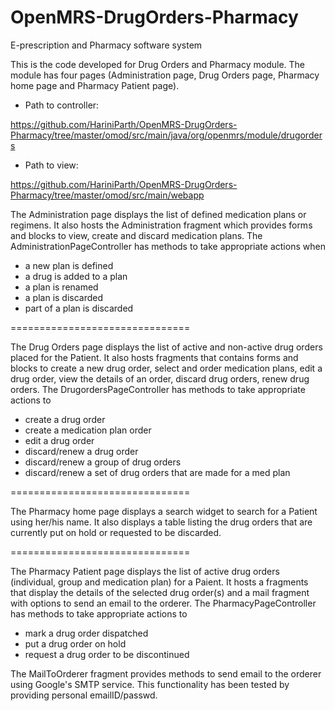 # OpenMRS-DrugOrders-Pharmacy
E-prescription and Pharmacy software system

This is the code developed for Drug Orders and Pharmacy module.
The module has four pages (Administration page, Drug Orders page, Pharmacy home page and Pharmacy Patient page).

- Path to controller: 

https://github.com/HariniParth/OpenMRS-DrugOrders-Pharmacy/tree/master/omod/src/main/java/org/openmrs/module/drugorders

- Path to view: 

https://github.com/HariniParth/OpenMRS-DrugOrders-Pharmacy/tree/master/omod/src/main/webapp


The Administration page displays the list of defined medication plans or regimens.
It also hosts the Administration fragment which provides forms and blocks to view, create and discard medication plans.
The AdministrationPageController has methods to take appropriate actions when 
 - a new plan is defined
 - a drug is added to a plan
 - a plan is renamed
 - a plan is discarded
 - part of a plan is discarded
 
 ===============================
 
The Drug Orders page displays the list of active and non-active drug orders placed for the Patient.
It also hosts fragments that contains forms and blocks to create a new drug order, select and order medication plans, edit a drug order, view the details of an order, discard drug orders, renew drug orders.
The DrugordersPageController has methods to take appropriate actions to
 - create a drug order
 - create a medication plan order
 - edit a drug order
 - discard/renew a drug order
 - discard/renew a group of drug orders
 - discard/renew a set of drug orders that are made for a med plan
 
 ===============================
  
 The Pharmacy home page displays a search widget to search for a Patient using her/his name.
 It also displays a table listing the drug orders that are currently put on hold or requested to be discarded.
  
 ===============================
  
 The Pharmacy Patient page displays the list of active drug orders (individual, group and medication plan) for a Paient.
 It hosts a fragments that display the details of the selected drug order(s) and a mail fragment with options to send an email to the orderer.
 The PharmacyPageController has methods to take appropriate actions to
  - mark a drug order dispatched
  - put a drug order on hold
  - request a drug order to be discontinued
  
  The MailToOrderer fragment provides methods to send email to the orderer using Google's SMTP service.
  This functionality has been tested by providing personal emailID/passwd.
